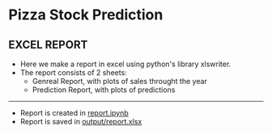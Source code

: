 # Pizza Stock Prediction

## EXCEL REPORT

- Here we make a report in excel using python's library xlswriter.
- The report consists of 2 sheets:
    - Genreal Report, with plots of sales throught the year
    - Prediction Report, with plots of predictions  
---
- Report is created in [report.ipynb](report.ipynb)
- Report is saved in [output/report.xlsx](output/report.xlsx)